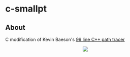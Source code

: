 # c-smallpt

## About
C modification of Kevin Baeson's [99 line C++ path tracer](http://www.kevinbeason.com/smallpt/)

<p align="center"><img src="https://github.com/matt77hias/smallpt/blob/master/res/image.png" ></p>
